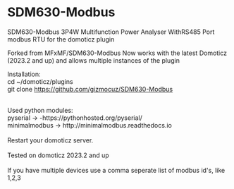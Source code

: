 # SDM630-Modbus
SDM630-Modbus 3P4W Multifunction Power Analyser WithRS485 Port modbus RTU for the domoticz plugin

Forked from MFxMF/SDM630-Modbus
Now works with the latest Domoticz (2023.2 and up) and allows multiple instances of the plugin

Installation: <br>
cd ~/domoticz/plugins<br>
git clone https://github.com/gizmocuz/SDM630-Modbus <br>

<br>
Used python modules: <br>
pyserial -> -https://pythonhosted.org/pyserial/ <br>
minimalmodbus -> http://minimalmodbus.readthedocs.io<br>
<br>
Restart your domoticz server.
<br>
<br>
Tested on domoticz 2023.2 and up
<br>
<br>
If you have multiple devices use a comma seperate list of modbus id's, like 1,2,3



